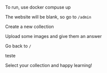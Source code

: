 To run, use docker compuse up

The website will be blank, so go to `/admin`

Create a new collection

Upload some images and give them an answer

Go back to `/`

teste

Select your collection and happy learning!

